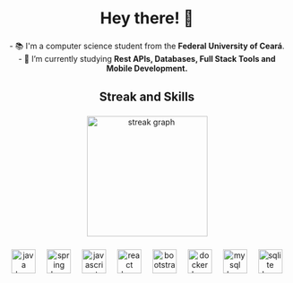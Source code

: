 <h1 align="center">Hey there! 👋</h1>

###

<p align="center">- 📚 I'm a computer science student from the <strong>Federal University of Ceará</strong>.<br>- 🎯 I’m currently studying <strong> Rest APIs, Databases, Full Stack Tools and Mobile Development.</strong></p>

###

<h2 align="center">Streak and Skills</h2>

###

<div align="center">
  <img src="https://streak-stats.demolab.com?user=sofiasaless&locale=en&mode=daily&theme=highcontrast&hide_border=false&border_radius=5&order=3" height="215" alt="streak graph"  />
</div>

###

<div align="center">
  <img src="https://cdn.jsdelivr.net/gh/devicons/devicon/icons/java/java-original.svg" height="43" alt="java logo"  />
  <img width="12" />
  <img src="https://cdn.jsdelivr.net/gh/devicons/devicon/icons/spring/spring-original.svg" height="43" alt="spring logo"  />
  <img width="12" />
  <img src="https://cdn.jsdelivr.net/gh/devicons/devicon/icons/javascript/javascript-original.svg" height="43" alt="javascript logo"  />
  <img width="12" />
  <img src="https://cdn.jsdelivr.net/gh/devicons/devicon/icons/react/react-original.svg" height="43" alt="react logo"  />
  <img width="12" />
  <img src="https://cdn.jsdelivr.net/gh/devicons/devicon/icons/bootstrap/bootstrap-original.svg" height="43" alt="bootstrap logo"  />
  <img width="12" />
  <img src="https://cdn.jsdelivr.net/gh/devicons/devicon/icons/docker/docker-original.svg" height="43" alt="docker logo"  />
  <img width="12" />
  <img src="https://cdn.jsdelivr.net/gh/devicons/devicon/icons/mysql/mysql-original.svg" height="43" alt="mysql logo"  />
  <img width="12" />
  <img src="https://cdn.jsdelivr.net/gh/devicons/devicon/icons/sqlite/sqlite-original.svg" height="43" alt="sqlite logo"  />
</div>
